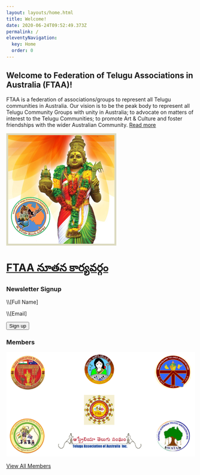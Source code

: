 ```yaml
---
layout: layouts/home.html
title: Welcome!
date: 2020-06-24T09:52:49.373Z
permalink: /
eleventyNavigation:
  key: Home
  order: 0
---
```

## Welcome to Federation of Telugu Associations in Australia (FTAA)!

<div class="media">
      <div class="media-body pr-2 pb-2">
        <p>FTAA is a federation of associations/groups to represent all Telugu communities in Australia. Our vision is to be the peak body to represent all Telugu Community Groups with unity in Australia; to advocate on matters of interest to the Telugu Communities; to promote Art & Culture and foster friendships with the wider Australian Community. <a href="/about/" class="button">Read more</a></p>
      </div>
      <div class="media-image pb-2">
        <img src="/static/img/welcome-img.png" alt="Federation of Telugu Associations in Australia (FTAA) Logo">
      </div>  
</div>      

<!--StartFragment-->

<a href="[news/ftaa/](https://ftaa.org.au/news/ftaa/)">

# FTAA నూతన కార్యవర్గం</a>

<!--EndFragment-->

<div class="media">
      <div class="media-image pr-2 pb-2">
        <h3>Newsletter Signup</h3>
        <p>\\[Full Name]</p> 
        <p>\\[Email]</p> 
        <p><input type="submit" value="Sign up"></p>
      </div>
      <div class="media-body pb-2">
        <h3>Members</h3>
        <p><a href="/posts/members/"><img src="/static/img/members.png" alt="Members of Federation of Telugu Associations in Australia (FTAA)" /></a></p>
        <p><a href="/members/" class="button">View All Members</a></p>
      </div>
</div>